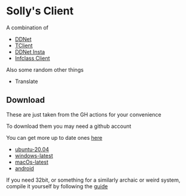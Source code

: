 # Solly's Client

A combination of
* [DDNet](https://github.com/ddnet/ddnet/)
* [TClient](https://github.com/sjrc6/TaterClient-ddnet/)
* [DDNet Insta](https://github.com/ddnet-insta/ddnet-insta/)
* [Infclass Client](https://github.com/infclass/infclass-client)

Also some random other things
* Translate

## Download

These are just taken from the GH actions for your convenience

To download them you may need a github account

You can get more up to date ones [here](https://github.com/SollyBunny/ddnet/actions)

* [ubuntu-20.04](https://github.com/SollyBunny/ddnet/actions/runs/14021679605/artifacts/2803754636)
* [windows-latest](https://github.com/SollyBunny/ddnet/actions/runs/14021679605/artifacts/2803757276)
* [macOs-latest](https://github.com/SollyBunny/ddnet/actions/runs/14021679605/artifacts/2803756874)
* [android](https://github.com/SollyBunny/ddnet/actions/runs/14021679605/artifacts/2803778021)

If you need 32bit, or something for a similarly archaic or weird system, compile it yourself by following the [guide](https://github.com/ddnet/ddnet/?tab=readme-ov-file#cloning)
